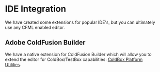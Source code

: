 # IDE Integration

We have created some extensions for popular IDE's, but you can ultimately use any CFML enabled editor.

## Adobe ColdFusion Builder
We have a native extension for ColdFusion Builder which will allow you to extend the editor for ColdBox/TestBox capabilities: [ColdBox Platform Utilities](http://forgebox.io/view/ColdBox-Platform-Utilities).